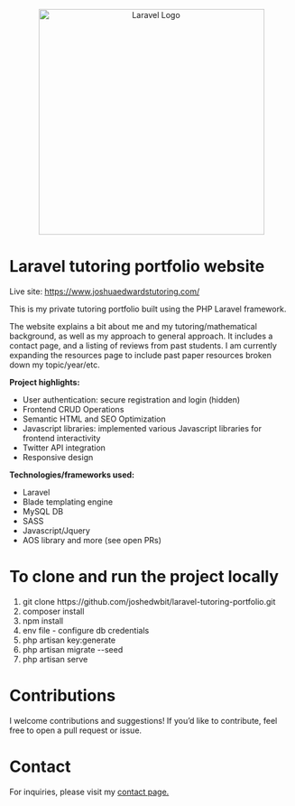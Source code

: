 <p align="center"><a href="https://laravel.com" target="_blank"><img src="https://raw.githubusercontent.com/laravel/art/master/logo-lockup/5%20SVG/2%20CMYK/1%20Full%20Color/laravel-logolockup-cmyk-red.svg" width="400" alt="Laravel Logo"></a></p>

# Laravel tutoring portfolio website
Live site: https://www.joshuaedwardstutoring.com/

This is my private tutoring portfolio built using the PHP Laravel framework.

The website explains a bit about me and my tutoring/mathematical background, as well as my approach to general approach.
It includes a contact page, and a listing of reviews from past students.  I am currently expanding the resources page to include past paper resources broken down my topic/year/etc.

<b>Project highlights:</b>
<ul>
<li>User authentication: secure registration and login (hidden)</li>
<li>Frontend CRUD Operations</li>
<li>Semantic HTML and SEO Optimization</li>
<li>Javascript libraries: implemented various Javascript libraries for frontend interactivity</li>
<li>Twitter API integration</li>
<li>Responsive design</li>
</ul>

<b>Technologies/frameworks used:</b>
<ul>
<li>Laravel</li>
<li>Blade templating engine</li>
<li>MySQL DB</li>
<li>SASS</li>
<li>Javascript/Jquery</li>
<li>AOS library and more (see open PRs)</li>
</ul>

# To clone and run the project locally
<ol>
<li>git clone https://github.com/joshedwbit/laravel-tutoring-portfolio.git</li>
<li>composer install</li>
<li>npm install</li>
<li>env file - configure db credentials</li>
<li>php artisan key:generate</li>
<li>php artisan migrate --seed</li>
<li>php artisan serve</li>
</ol>

# Contributions
I welcome contributions and suggestions! If you’d like to contribute, feel free to open a pull request or issue.

# Contact
For inquiries, please visit my <a href="https://www.joshuaedwardstutoring.com/contact">contact page.</a>